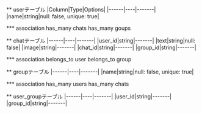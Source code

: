 ** userテーブル
|Column|Type|Options|
|------|----|-------|
|name|string|null: false, unique: true|

*** association
has_many chats
has_many goups

** chatテーブル
|------|----|-------|
|user_id|string|-------|
|text|string|null: false|
|image|string|-------|
|chat_id|string|-------|
|group_id|string|-------|

*** association
belongs_to user
belongs_to group

** groupテーブル
|------|----|-------|
|name|string|null: false, unique: true|

*** association
has_many users
has_many chats

** user_groupテーブル
|------|----|-------|
|user_id|string|-------|
|group_id|string|-------|
